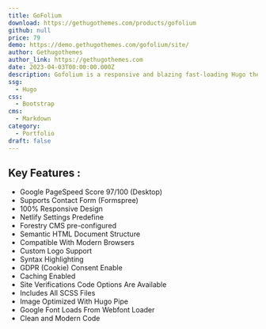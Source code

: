 ```yaml
---
title: GoFolium
download: https://gethugothemes.com/products/gofolium
github: null
price: 79
demo: https://demo.gethugothemes.com/gofolium/site/
author: Gethugothemes
author_link: https://gethugothemes.com
date: 2023-04-03T00:00:00.000Z
description: Gofolium is a responsive and blazing fast-loading Hugo theme optimized to provide a portfolio site for scientists and researchers.
ssg:
  - Hugo
css:
  - Bootstrap
cms:
  - Markdown
category:
  - Portfolio
draft: false
---
```


## Key Features :

- Google PageSpeed Score 97/100 (Desktop)
- Supports Contact Form (Formspree)
- 100% Responsive Design
- Netlify Settings Predefine
- Forestry CMS pre-configured
- Semantic HTML Document Structure
- Compatible With Modern Browsers
- Custom Logo Support
- Syntax Highlighting
- GDPR (Cookie) Consent Enable
- Caching Enabled
- Site Verifications Code Options Are Available
- Includes All SCSS Files
- Image Optimized With Hugo Pipe
- Google Font Loads From Webfont Loader
- Clean and Modern Code
